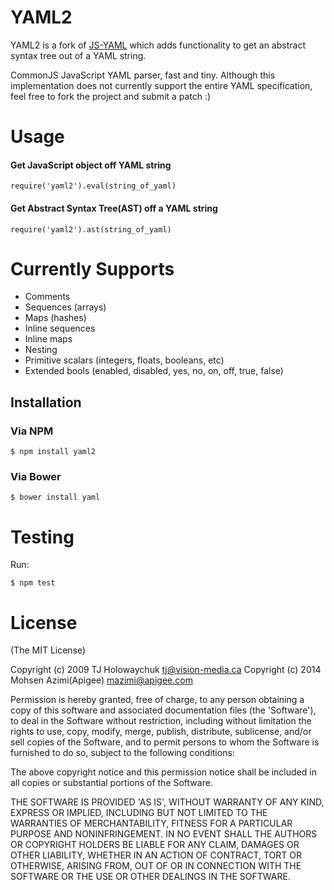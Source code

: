 
# YAML2

YAML2 is a fork of [JS-YAML](https://github.com/visionmedia/js-yaml) which adds functionality to get an abstract syntax tree out of a YAML string.

CommonJS JavaScript YAML parser, fast and tiny. Although this implementation
does not currently support the entire YAML specification, feel free to
fork the project and submit a patch :) 

# Usage


#### Get JavaScript object off YAML string
    require('yaml2').eval(string_of_yaml)
#### Get Abstract Syntax Tree(AST) off a YAML string
    require('yaml2').ast(string_of_yaml)
    
# Currently Supports

  * Comments
  * Sequences (arrays)
  * Maps (hashes)
  * Inline sequences
  * Inline maps
  * Nesting
  * Primitive scalars (integers, floats, booleans, etc)
  * Extended bools (enabled, disabled, yes, no, on, off, true, false)
  
## Installation


### Via NPM
    $ npm install yaml2

### Via Bower
    $ bower install yaml
    
# Testing

Run:

    $ npm test

# License 

(The MIT License)

Copyright (c) 2009 TJ Holowaychuk <tj@vision-media.ca>
Copyright (c) 2014 Mohsen Azimi(Apigee) <mazimi@apigee.com>

Permission is hereby granted, free of charge, to any person obtaining
a copy of this software and associated documentation files (the
'Software'), to deal in the Software without restriction, including
without limitation the rights to use, copy, modify, merge, publish,
distribute, sublicense, and/or sell copies of the Software, and to
permit persons to whom the Software is furnished to do so, subject to
the following conditions:

The above copyright notice and this permission notice shall be
included in all copies or substantial portions of the Software.

THE SOFTWARE IS PROVIDED 'AS IS', WITHOUT WARRANTY OF ANY KIND,
EXPRESS OR IMPLIED, INCLUDING BUT NOT LIMITED TO THE WARRANTIES OF
MERCHANTABILITY, FITNESS FOR A PARTICULAR PURPOSE AND NONINFRINGEMENT.
IN NO EVENT SHALL THE AUTHORS OR COPYRIGHT HOLDERS BE LIABLE FOR ANY
CLAIM, DAMAGES OR OTHER LIABILITY, WHETHER IN AN ACTION OF CONTRACT,
TORT OR OTHERWISE, ARISING FROM, OUT OF OR IN CONNECTION WITH THE
SOFTWARE OR THE USE OR OTHER DEALINGS IN THE SOFTWARE.
